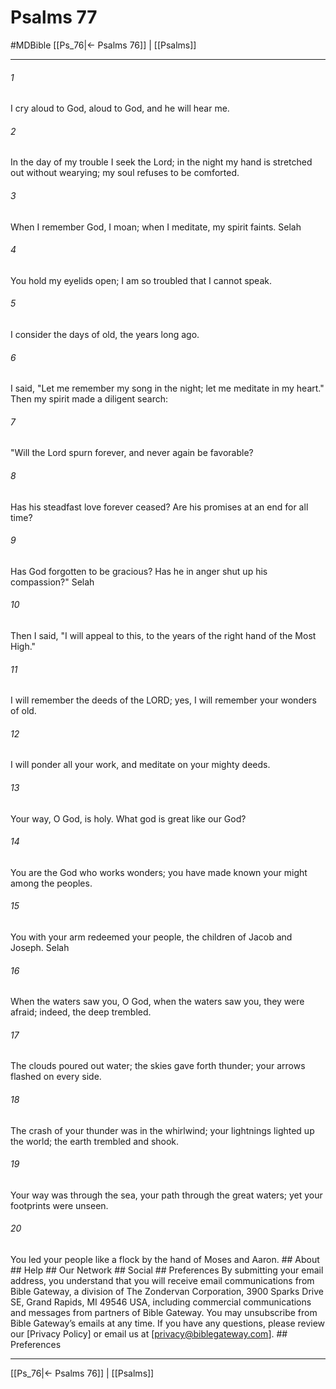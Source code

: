 # Psalms 77
#MDBible
[[Ps_76|← Psalms 76]] | [[Psalms]]

***






###### 1 


I cry aloud to God, aloud to God, and he will hear me. 





###### 2 


In the day of my trouble I seek the Lord; in the night my hand is stretched out without wearying; my soul refuses to be comforted. 





###### 3 


When I remember God, I moan; when I meditate, my spirit faints. Selah 





###### 4 


You hold my eyelids open; I am so troubled that I cannot speak. 





###### 5 


I consider the days of old, the years long ago. 





###### 6 


I said, "Let me remember my song in the night; let me meditate in my heart." Then my spirit made a diligent search: 





###### 7 


"Will the Lord spurn forever, and never again be favorable? 





###### 8 


Has his steadfast love forever ceased? Are his promises at an end for all time? 





###### 9 


Has God forgotten to be gracious? Has he in anger shut up his compassion?" Selah 





###### 10 


Then I said, "I will appeal to this, to the years of the right hand of the Most High." 





###### 11 


I will remember the deeds of the LORD; yes, I will remember your wonders of old. 





###### 12 


I will ponder all your work, and meditate on your mighty deeds. 





###### 13 


Your way, O God, is holy. What god is great like our God? 





###### 14 


You are the God who works wonders; you have made known your might among the peoples. 





###### 15 


You with your arm redeemed your people, the children of Jacob and Joseph. Selah 





###### 16 


When the waters saw you, O God, when the waters saw you, they were afraid; indeed, the deep trembled. 





###### 17 


The clouds poured out water; the skies gave forth thunder; your arrows flashed on every side. 





###### 18 


The crash of your thunder was in the whirlwind; your lightnings lighted up the world; the earth trembled and shook. 





###### 19 


Your way was through the sea, your path through the great waters; yet your footprints were unseen. 





###### 20 


You led your people like a flock by the hand of Moses and Aaron. ## About ## Help ## Our Network ## Social ## Preferences By submitting your email address, you understand that you will receive email communications from Bible Gateway, a division of The Zondervan Corporation, 3900 Sparks Drive SE, Grand Rapids, MI 49546 USA, including commercial communications and messages from partners of Bible Gateway. You may unsubscribe from Bible Gateway&rsquo;s emails at any time. If you have any questions, please review our [Privacy Policy] or email us at [privacy@biblegateway.com]. ## Preferences

***

[[Ps_76|← Psalms 76]] | [[Psalms]]

